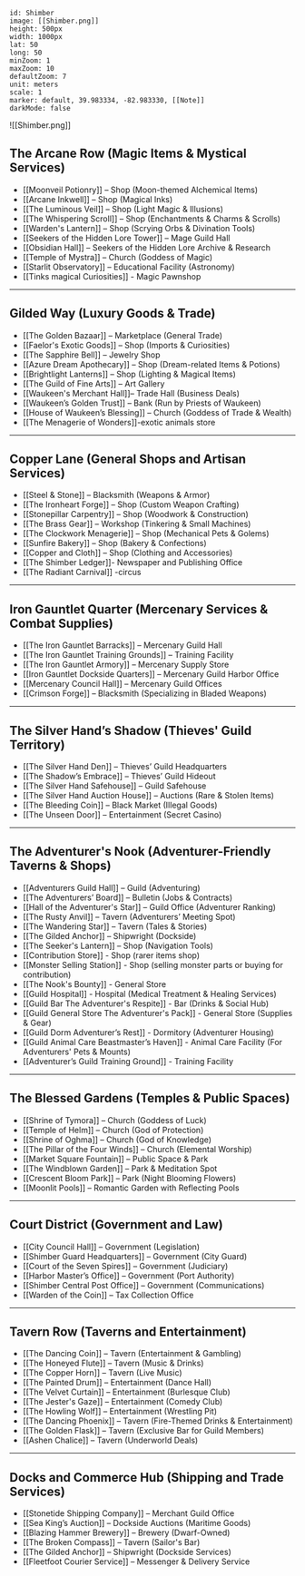 ```leaflet
id: Shimber
image: [[Shimber.png]]
height: 500px
width: 1000px
lat: 50
long: 50
minZoom: 1
maxZoom: 10
defaultZoom: 7
unit: meters
scale: 1
marker: default, 39.983334, -82.983330, [[Note]]
darkMode: false
```
![[Shimber.png]]
## **The Arcane Row** (Magic Items & Mystical Services)
- [[Moonveil Potionry]] – Shop (Moon-themed Alchemical Items)  
- [[Arcane Inkwell]] – Shop (Magical Inks)  
- [[The Luminous Veil]] – Shop (Light Magic & Illusions)  
- [[The Whispering Scroll]] – Shop (Enchantments & Charms & Scrolls)  
- [[Warden's Lantern]] – Shop (Scrying Orbs & Divination Tools)  
-  [[Seekers of the Hidden Lore Tower]] – Mage Guild Hall 
- [[Obsidian Hall]] – Seekers of the Hidden Lore Archive & Research  
- [[Temple of Mystra]] – Church (Goddess of Magic)  
- [[Starlit Observatory]] – Educational Facility (Astronomy)  
- [[Tinks magical Curiosities]] - Magic Pawnshop 

---

## **Gilded Way** (Luxury Goods & Trade)
- [[The Golden Bazaar]] – Marketplace (General Trade)  
- [[Faelor's Exotic Goods]] – Shop (Imports & Curiosities)  
- [[The Sapphire Bell]] – Jewelry Shop  
- [[Azure Dream Apothecary]] – Shop (Dream-related Items & Potions)
- [[Brightlight Lanterns]] – Shop (Lighting & Magical Items)  
- [[The Guild of Fine Arts]] – Art Gallery  
- [[Waukeen's Merchant Hall]]– Trade Hall (Business Deals)  
-  [[Waukeen’s Golden Trust]] – Bank (Run by Priests of Waukeen) 
- [[House of Waukeen’s Blessing]] – Church (Goddess of Trade & Wealth) 
- [[The Menagerie of Wonders]]-exotic animals store

---

## **Copper Lane** (General Shops and Artisan Services)
- [[Steel & Stone]] – Blacksmith (Weapons & Armor)  
- [[The Ironheart Forge]] – Shop (Custom Weapon Crafting)  
- [[Stonepillar Carpentry]] – Shop (Woodwork & Construction)  
- [[The Brass Gear]] – Workshop (Tinkering & Small Machines)  
- [[The Clockwork Menagerie]] – Shop (Mechanical Pets & Golems)  
- [[Sunfire Bakery]] – Shop (Bakery & Confections)  
- [[Copper and Cloth]] – Shop (Clothing and Accessories)  
- [[The Shimber Ledger]]- Newspaper and Publishing Office
- [[The Radiant Carnival]] -circus

---

## **Iron Gauntlet Quarter** (Mercenary Services & Combat Supplies)
- [[The Iron Gauntlet Barracks]] – Mercenary Guild Hall  
- [[The Iron Gauntlet Training Grounds]] – Training Facility  
- [[The Iron Gauntlet Armory]] – Mercenary Supply Store  
- [[Iron Gauntlet Dockside Quarters]] – Mercenary Guild Harbor Office  
- [[Mercenary Council Hall]] – Mercenary Guild Offices  
- [[Crimson Forge]] – Blacksmith (Specializing in Bladed Weapons)  

---

## **The Silver Hand’s Shadow** (Thieves' Guild Territory)
- [[The Silver Hand Den]] – Thieves’ Guild Headquarters  
- [[The Shadow’s Embrace]] – Thieves’ Guild Hideout  
- [[The Silver Hand Safehouse]] – Guild Safehouse  
- [[The Silver Hand Auction House]] – Auctions (Rare & Stolen Items)  
- [[The Bleeding Coin]] – Black Market (Illegal Goods)  
- [[The Unseen Door]] – Entertainment (Secret Casino)  

---

## **The Adventurer's Nook** (Adventurer-Friendly Taverns & Shops)
- [[Adventurers Guild Hall]] – Guild (Adventuring)  
- [[The Adventurers’ Board]] – Bulletin (Jobs & Contracts)  
- [[Hall of the Adventurer's Star]] – Guild Office (Adventurer Ranking)  
- [[The Rusty Anvil]] – Tavern (Adventurers’ Meeting Spot)  
- [[The Wandering Star]] – Tavern (Tales & Stories)  
- [[The Gilded Anchor]] – Shipwright (Dockside)  
- [[The Seeker's Lantern]] – Shop (Navigation Tools)  
- [[Contribution Store]] - Shop (rarer items shop)
- [[Monster Selling Station]] - Shop (selling monster parts or buying for contribution)
- [[The Nook's Bounty]] - General Store
- [[Guild Hospital]] - Hospital (Medical Treatment & Healing Services)
- [[Guild Bar The Adventurer's Respite]] - Bar (Drinks & Social Hub)
- [[Guild General Store The Adventurer's Pack]] - General Store (Supplies & Gear)
- [[Guild Dorm Adventurer’s Rest]] - Dormitory (Adventurer Housing)
- [[Guild Animal Care Beastmaster’s Haven]] - Animal Care Facility (For Adventurers' Pets & Mounts)
- [[Adventurer’s Guild Training Ground]] - Training Facility
---

## **The Blessed Gardens** (Temples & Public Spaces)
- [[Shrine of Tymora]] – Church (Goddess of Luck)  
- [[Temple of Helm]] – Church (God of Protection)  
- [[Shrine of Oghma]] – Church (God of Knowledge)  
- [[The Pillar of the Four Winds]] – Church (Elemental Worship)  
- [[Market Square Fountain]] – Public Space & Park  
- [[The Windblown Garden]] – Park & Meditation Spot  
- [[Crescent Bloom Park]] – Park (Night Blooming Flowers)  
- [[Moonlit Pools]] – Romantic Garden with Reflecting Pools  

---

## **Court District** (Government and Law)
- [[City Council Hall]] – Government (Legislation)  
- [[Shimber Guard Headquarters]] – Government (City Guard)  
- [[Court of the Seven Spires]] – Government (Judiciary)  
- [[Harbor Master’s Office]] – Government (Port Authority)  
- [[Shimber Central Post Office]] – Government (Communications)  
- [[Warden of the Coin]] – Tax Collection Office  

---

## **Tavern Row** (Taverns and Entertainment)
- [[The Dancing Coin]] – Tavern (Entertainment & Gambling)  
- [[The Honeyed Flute]] – Tavern (Music & Drinks)  
- [[The Copper Horn]] – Tavern (Live Music)  
- [[The Painted Drum]] – Entertainment (Dance Hall)  
- [[The Velvet Curtain]] – Entertainment (Burlesque Club)  
- [[The Jester's Gaze]] – Entertainment (Comedy Club)  
- [[The Howling Wolf]] – Entertainment (Wrestling Pit)  
- [[The Dancing Phoenix]] – Tavern (Fire-Themed Drinks & Entertainment)  
- [[The Golden Flask]] – Tavern (Exclusive Bar for Guild Members)  
- [[Ashen Chalice]] – Tavern (Underworld Deals)  

---

## **Docks and Commerce Hub** (Shipping and Trade Services)
- [[Stonetide Shipping Company]] – Merchant Guild Office  
- [[Sea King’s Auction]] – Dockside Auctions (Maritime Goods)  
- [[Blazing Hammer Brewery]] – Brewery (Dwarf-Owned)  
- [[The Broken Compass]] – Tavern (Sailor's Bar)  
- [[The Gilded Anchor]] – Shipwright (Dockside Services)  
- [[Fleetfoot Courier Service]] – Messenger & Delivery Service  